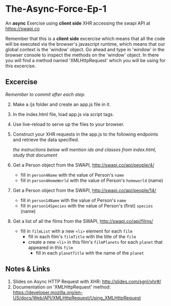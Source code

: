 # The-Async-Force-Ep-1
An **async** Exercise using **client side** XHR accessing the swapi API at https://swapi.co

Remember that this is a **client side** excercise which means that all the code will be executed via the browser's javascript runtime, which means that our global context is the 'window' object.  Go ahead and type in 'window' in the browser console to inspect the methods on the 'window' object.  In there you will find a method named 'XMLHttpRequest' which you will be using for this excercise.

## Excercise
*Remember to commit after each step.*

2. Make a /js folder and create an app.js file in it.
4. In the index.html file, load app.js via script tags.
5. Use live-reload to serve up the files to your browser.
6. Construct your XHR requests in the app.js to the following endpoints and
   retrieve the data specified.

   _the instructions below will mention ids and classes from index.html, study that document_

  1. Get a Person object from the SWAPI, http://swapi.co/api/people/4/
      - fill in `person4Name` with the value of Person's `name`
      - fill in `person4HomeWorld` with the value of Person's `homeworld` (name)
  1. Get a Person object from the SWAPI, http://swapi.co/api/people/14/
      - fill in `person14Name` with the value of Person's `name`
      - fill in `person14Species` with the value of Person's (first) `species` (name)
  1. Get a list of all the films from the SWAPI, http://swapi.co/api/films/
      - fill in `filmList` with a new `<li>` element for each `film`
          - fill in each film's `filmTitle` with the title of the `film`
          - create a new `<li>` in this film's `filmPlanets` for each `planet` that appeared in this `film`
              - fill in each `planetTitle` with the name of the `planet`


## Notes & Links
1. Slides on Async HTTP Request with XHR: http://slides.com/sgnl/xhr#/
1. Documentation on 'XMLHttpRequest' method:
https://developer.mozilla.org/en-US/docs/Web/API/XMLHttpRequest/Using_XMLHttpRequest